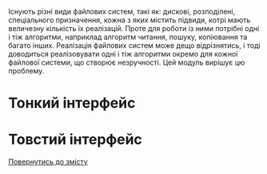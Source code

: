 Існують різні види файлових систем, такі як: дискові, розподілені, спеціального призначення, кожна з яких містить підвиди,
котрі мають величезну кількість їх реалізацій. Проте для роботи із ними потрібні одні і тіж алгоритми, наприклад алгоритм
читання, пошуку, копіювання та багато інших. Реалізація файлових систем може дещо відрізнятись, і тоді доводиться реалізовувати
одні і тіж алгоритми окремо для кожної файлової системи, що створює незручності. Цей модуль вирішує цю проблему.

# Тонкий інтерфейс


# Товстий інтерфейс



[Повернутись до змісту](../README.md#концепції)
